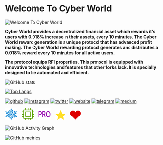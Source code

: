 # Welcome To  Cyber World 
![Welcome To  Cyber World ](https://pbs.twimg.com/profile_banners/1532119015686037505/1659471486/1080x360)




**Cyber World provides a decentralized financial asset which rewards it’s users with 0.018% increase in their assets, every 10 minutes. The Cyber World reward generation is a unique protocol that has advanced profit making. The Cyber World rewarding protocol generates and distributes a 0.018% reward every 10 minutes for all active users.**

**The protocol equips RFI properties. This protocol is equipped with innovative technologies and features that other forks lack. It is specially designed to be automated and efficient.**


![GitHub stats](https://github-readme-stats.vercel.app/api?username=TheCyberWorldPJ&show_icons=true&count_private=true)  





[![Top Langs](https://github-readme-stats.vercel.app/api/top-langs/?username=TheCyberWorldPJ)](https://github.com/anuraghazra/github-readme-stats)



[<img src='https://cdn.jsdelivr.net/npm/simple-icons@3.0.1/icons/github.svg' alt='github' height='40'>](https://github.com/TheCyberWorldPJ)  [<img src='https://cdn.jsdelivr.net/npm/simple-icons@3.0.1/icons/instagram.svg' alt='instagram' height='40'>](https://www.instagram.com/cyberworldproject/)  [<img src='https://cdn.jsdelivr.net/npm/simple-icons@3.0.1/icons/twitter.svg' alt='twitter' height='40'>](https://twitter.com/TheCyberWorldPJ)  [<img src='https://cdn.jsdelivr.net/npm/simple-icons@3.0.1/icons/icloud.svg' alt='website' height='40'>](https://thecyberworld.info/)  [<img src='https://cdn.jsdelivr.net/npm/simple-icons@3.0.1/icons/telegram.svg' alt='telegram' height='40'>](https://t.me/thecyberworldprojecthttps://t.me/thecyberworldproject)  [<img src='https://cdn.jsdelivr.net/npm/simple-icons@3.0.1/icons/medium.svg' alt='medium' height='40'>](https://medium.com/@coneberry/cyberworld-emerges-as-the-fastest-auto-compounding-protocol-in-the-world-of-decentralized-finance-68c962c0003)  




<a href='https://archiveprogram.github.com/'><img src='https://raw.githubusercontent.com/acervenky/animated-github-badges/master/assets/acbadge.gif' width='40' height='40'></a> <a href='https://docs.github.com/en/developers'><img src='https://raw.githubusercontent.com/acervenky/animated-github-badges/master/assets/devbadge.gif' width='40' height='40'></a> <a href='https://github.com/pricing'><img src='https://raw.githubusercontent.com/acervenky/animated-github-badges/master/assets/pro.gif' width='40' height='40'></a> <a href='https://stars.github.com/'><img src='https://raw.githubusercontent.com/acervenky/animated-github-badges/master/assets/starbadge.gif' width='35' height='35'></a> <a href='https://docs.github.com/en/github/supporting-the-open-source-community-with-github-sponsors'><img src='https://raw.githubusercontent.com/acervenky/animated-github-badges/master/assets/sponsorbadge.gif' width='35' height='35'></a> 




![GitHub Activity Graph](https://activity-graph.herokuapp.com/graph?username=TheCyberWorldPJ)  

![GitHub metrics](https://metrics.lecoq.io/TheCyberWorldPJ)  

